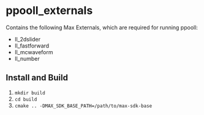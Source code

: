 # ppooll_externals

Contains the following Max Externals, which are required for running ppooll:

- ll_2dslider
- ll_fastforward
- ll_mcwaveform
- ll_number


## Install and Build

1. `mkdir build`
2. `cd build`
3. `cmake .. -DMAX_SDK_BASE_PATH=/path/to/max-sdk-base`

